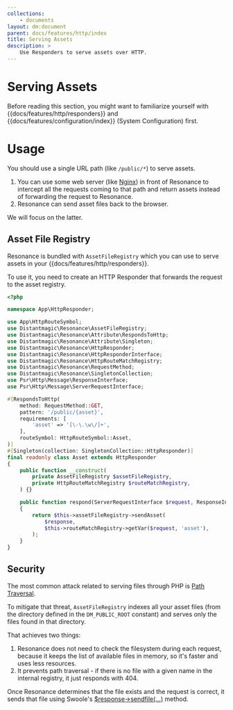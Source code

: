 ```yaml
---
collections: 
    - documents
layout: dm:document
parent: docs/features/http/index
title: Serving Assets
description: >
    Use Responders to serve assets over HTTP.
---
```


# Serving Assets

Before reading this section, you might want to familiarize yourself with 
{{docs/features/http/responders}} and {{docs/features/configuration/index}} 
(System Configuration) first.

# Usage

You should use a single URL path (like `/public/*`) to serve assets.

1. You can use some web server (like [Nginx](https://www.nginx.com/)) in front
    of Resonance to intercept all the requests coming to that path and return
    assets instead of forwarding the request to Resonance.
2. Resonance can send asset files back to the browser.

We will focus on the latter.

## Asset File Registry

Resonance is bundled with `AssetFileRegistry` which you can use to serve assets
in your {{docs/features/http/responders}}.

To use it, you need to create an HTTP Responder that forwards the request to 
the asset registry.

```php
<?php

namespace App\HttpResponder;

use App\HttpRouteSymbol;
use Distantmagic\Resonance\AssetFileRegistry;
use Distantmagic\Resonance\Attribute\RespondsToHttp;
use Distantmagic\Resonance\Attribute\Singleton;
use Distantmagic\Resonance\HttpResponder;
use Distantmagic\Resonance\HttpResponderInterface;
use Distantmagic\Resonance\HttpRouteMatchRegistry;
use Distantmagic\Resonance\RequestMethod;
use Distantmagic\Resonance\SingletonCollection;
use Psr\Http\Message\ResponseInterface;
use Psr\Http\Message\ServerRequestInterface;

#[RespondsToHttp(
    method: RequestMethod::GET,
    pattern: '/public/{asset}',
    requirements: [
        'asset' => '[\-\.\w\/]+',
    ],
    routeSymbol: HttpRouteSymbol::Asset,
)]
#[Singleton(collection: SingletonCollection::HttpResponder)]
final readonly class Asset extends HttpResponder
{
    public function __construct(
        private AssetFileRegistry $assetFileRegistry,
        private HttpRouteMatchRegistry $routeMatchRegistry,
    ) {}

    public function respond(ServerRequestInterface $request, ResponseInterface $response): HttpResponderInterface|ResponseInterface
    {
        return $this->assetFileRegistry->sendAsset(
            $response, 
            $this->routeMatchRegistry->getVar($request, 'asset'),
        );
    }
}
```

## Security 

The most common attack related to serving files through PHP is 
[Path Traversal](https://owasp.org/www-community/attacks/Path_Traversal). 

To mitigate that threat, `AssetFileRegistry` indexes all your asset 
files (from the directory defined in the `DM_PUBLIC_ROOT` constant) and serves
only the files found in that directory.

That achieves two things: 

1. Resonance does not need to check the filesystem during each request,
    because it keeps the list of available files in memory, so it's faster and
    uses less resources.
2. It prevents path traversal - if there is no file with a given name in the
    internal registry, it just responds with 404.

Once Resonance determines that the file exists and the request is correct,
it sends that file using Swoole's 
[$response->sendfile(...)](https://wiki.swoole.com/#/http_server?id=sendfile)
method.

